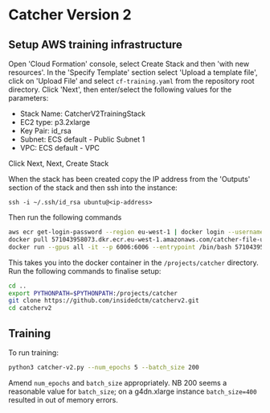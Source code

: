 # Catcher Version 2

## Setup AWS training infrastructure
Open 'Cloud Formation' console, select Create Stack and then 'with new resources'. In the 'Specify Template' section select 'Upload a template file',
click on 'Upload File' and select `cf-training.yaml` from the repository root directory. Click 'Next', then enter/select the following values for
the parameters:

* Stack Name: CatcherV2TrainingStack
* EC2 type: p3.2xlarge
* Key Pair: id_rsa
* Subnet: ECS default - Public Subnet 1
* VPC: ECS default - VPC

Click Next, Next, Create Stack

When the stack has been created copy the IP address from the 'Outputs' section of the stack and then ssh into the instance:

`ssh -i ~/.ssh/id_rsa ubuntu@<ip-address>`

Then run the following commands
```bash
aws ecr get-login-password --region eu-west-1 | docker login --username AWS --password-stdin 571043958073.dkr.ecr.eu-west-1.amazonaws.com
docker pull 571043958073.dkr.ecr.eu-west-1.amazonaws.com/catcher-file-upload
docker run --gpus all -it --p 6006:6006 --entrypoint /bin/bash 571043958073.dkr.ecr.eu-west-1.amazonaws.com/catcher-file-upload:latest
```

This takes you into the docker container in the `/projects/catcher` directory. Run the following commands to finalise setup:

```bash
cd ..
export PYTHONPATH=$PYTHONPATH:/projects/catcher
git clone https://github.com/insidedctm/catcherv2.git
cd catcherv2
```

## Training
To run training:

```bash
python3 catcher-v2.py --num_epochs 5 --batch_size 200
```

Amend `num_epochs` and `batch_size` appropriately. NB 200 seems a reasonable value for `batch_size`; on a g4dn.xlarge instance 
`batch_size=400` resulted in out of memory errors.
